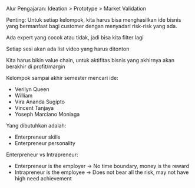 Alur Pengajaran:
Ideation > Prototype > Market Validation

Penting: Untuk setiap kelompok, kita harus bisa menghasilkan ide bisnis yang bermanfaat bagi customer dengan menyadari risk-risk yang ada.

Ada expert yang cocok atau tidak, jadi bisa kita filter lagi

Setiap sesi akan ada list video yang harus ditonton

Kita harus bikin value chain, untuk aktifitas bisnis yang akhirnya akan berakhir di profit/margin

Kelompok sampai akhir semester mencari ide:
- Verilyn Queen
- William
- Vira Ananda Sugipto
- Vincent Tanjaya
- Yoseph Marciano Moniaga

Yang dibutuhkan adalah:
- Enterpreneur skills
- Enterpreneur personality

Enterpreneur vs Intrapreneur:
- Enterpreneur is the employer -> No time boundary, money is the reward
- Intrapreneur is the employee -> Does not bear all the risk, may not have high need achievement